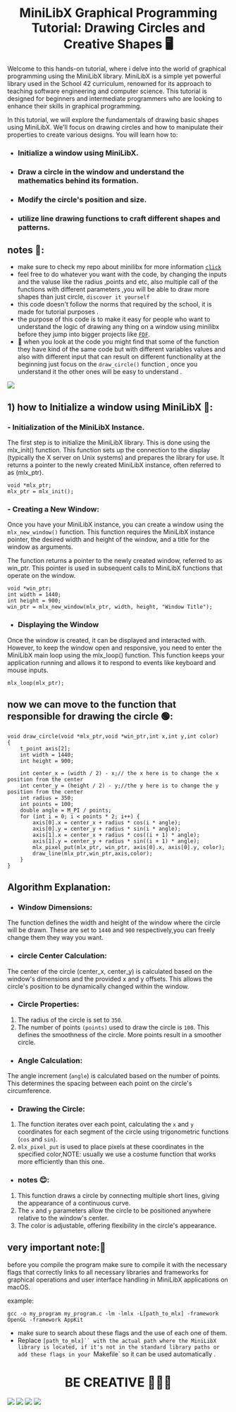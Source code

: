 <h1 align="center">MiniLibX Graphical Programming Tutorial:
  Drawing Circles and Creative Shapes 🖥️
</h1>

Welcome to this hands-on tutorial, where i delve into the world of graphical programming using the MiniLibX library. MiniLibX is a simple yet powerful library used in the School 42 curriculum, renowned for its approach to teaching software engineering and computer science. This tutorial is designed for beginners and intermediate programmers who are looking to enhance their skills in graphical programming.

In this tutorial, we will explore the fundamentals of drawing basic shapes using MiniLibX. We'll focus on drawing circles and how to manipulate their properties to create various designs. You will learn how to:

- ### Initialize a window using MiniLibX.
- ### Draw a circle in the window and understand the mathematics behind its formation.
- ### Modify the circle's position and size.
- ### utilize line drawing functions to craft different shapes and patterns.

## notes 🚨:
- make sure to check my repo about minilibx for more information 
[`click`](https://github.com/yazan-metax/minilibX)
- feel free to do whatever you want with the code, by changing the inputs and the valuse like the radius ,points and etc, also multiple call of the functions with different parameters ,you will be able to draw more shapes than just circle, `discover it yourself`
- this code doesn't follow the norms that required by the school, it is made for tutorial purposes .
- the purpose of this code is to make it easy for people who want to understand the logic of drawing any thing on a window using minilibx before they jump into bigger projects like [`FDF`](https://github.com/yazan-metax/FDF).
- 🚩 when you look at the code you might find that some of the function they have kind of the same code but with different variables values and also with different input that can result on different functionality  at the  beginning just focus on the `draw_circle()` function , once you understand it the other ones will be easy to understand .

<img src="https://github.com/yazan-metax/draw_with_minilibx/blob/main/image2/Screenshot%202024-01-17%20at%2017.40.28.png">

## 1) how to Initialize a window using MiniLibX 🤔:

### -  Initialization of the MiniLibX Instance.
The first step is to initialize the MiniLibX library. This is done using the mlx_init() function. This function sets up the connection to the display (typically the X server on Unix systems) and prepares the library for use. It returns a pointer to the newly created MiniLibX instance, often referred to as (mlx_ptr).

```
void *mlx_ptr;
mlx_ptr = mlx_init();

```
### - Creating a New Window:

Once you have your MiniLibX instance, you can create a window using the `mlx_new_window()` function. This function requires the MiniLibX instance pointer, the desired width and height of the window, and a title for the window as arguments.

The function returns a pointer to the newly created window, referred to as win_ptr. This pointer is used in subsequent calls to MiniLibX functions that operate on the window.

```
void *win_ptr;
int width = 1440;
int height = 900;
win_ptr = mlx_new_window(mlx_ptr, width, height, "Window Title");

```
- ### Displaying the Window
Once the window is created, it can be displayed and interacted with. However, to keep the window open and responsive, you need to enter the MiniLibX main loop using the mlx_loop() function. This function keeps your application running and allows it to respond to events like keyboard and mouse inputs.
```
mlx_loop(mlx_ptr);

```
## now we can move to the function that responsible for drawing the circle 🟢:

```
void draw_circle(void *mlx_ptr,void *win_ptr,int x,int y,int color)
{
    t_point axis[2];
    int width = 1440;
    int height = 900;

    int center_x = (width / 2) - x;// the x here is to change the x position from the center
    int center_y = (height / 2) - y;//the y here is to change the y position from the center
    int radius = 350;
    int points = 100;
    double angle = M_PI / points;
    for (int i = 0; i < points * 2; i++) {
        axis[0].x = center_x + radius * cos(i * angle);
        axis[0].y = center_y + radius * sin(i * angle);
        axis[1].x = center_x + radius * cos((i + 1) * angle);
        axis[1].y = center_y + radius * sin((i + 1) * angle);
        mlx_pixel_put(mlx_ptr, win_ptr, axis[0].x, axis[0].y, color);
        draw_line(mlx_ptr,win_ptr,axis,color);
    }
}
```
 ## Algorithm Explanation:
 
- ### Window Dimensions:
The function defines the width and height of the window where the circle will be drawn. These are set to `1440` and `900` respectively,you can freely change them they way you want.
- ### circle Center Calculation:
The center of the circle (center_x, center_y) is calculated based on the window's dimensions and the provided x and y offsets. This allows the circle's position to be dynamically changed within the window.

- ### Circle Properties:
1) The radius of the circle is set to `350`.
2) The number of points `(points)` used to draw the circle is `100`. This defines the smoothness of the circle. More points result in a smoother circle.

- ### Angle Calculation:
The angle increment (`angle`) is calculated based on the number of points. This determines the spacing between each point on the circle's circumference.

- ### Drawing the Circle:
1) The function iterates over each point, calculating the `x` and `y` coordinates for each segment of the circle using trigonometric functions (`cos` and `sin`).
2) `mlx_pixel_put` is used to place pixels at these coordinates in the specified color,NOTE: usually we use a costume function that works more efficiently than this one.

- ### notes 😊:
1) This function draws a circle by connecting multiple short lines, giving the appearance of a continuous curve.
2) The `x` and `y` parameters allow the circle to be positioned anywhere relative to the window's center.
3) The color is adjustable, offering flexibility in the circle's appearance.

## very important  note:🚨
before you compile the program make sure to compile it with the necessary flags that correctly links to all necessary libraries and frameworks for graphical operations and user interface handling in MiniLibX applications on macOS.

example:
```
gcc -o my_program my_program.c -lm -lmlx -L[path_to_mlx] -framework OpenGL -framework AppKit

```
- make sure to search about these flags and the use of each one of them.
- Replace `[path_to_mlx]`` with the actual path where the MiniLibX library is located, if it's not in the standard library paths or add these flags in your `Makefile`
so it can be used automatically .


<h1 align="center">BE CREATIVE 🧑🏻‍🎨
</h1>

<img src="https://github.com/yazan-metax/draw_with_minilibx/blob/main/image2/Screenshot%202024-01-17%20at%2017.37.35.png">
<img src="https://github.com/yazan-metax/draw_with_minilibx/blob/main/image2/Screenshot%202024-01-17%20at%2019.57.55.png">
<img src="https://github.com/yazan-metax/draw_with_minilibx/blob/main/image2/Screenshot%202024-01-16%20at%2020.35.14.png">
<img src="https://github.com/yazan-metax/draw_with_minilibx/blob/main/image2/Screenshot%202024-01-17%20at%2020.06.56.png">

